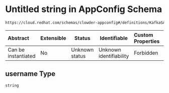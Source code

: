 # Untitled string in AppConfig Schema

```txt
https://cloud.redhat.com/schemas/clowder-appconfig#/definitions/KafkaSASLConfig/properties/username
```




| Abstract            | Extensible | Status         | Identifiable            | Custom Properties | Additional Properties | Access Restrictions | Defined In                                                    |
| :------------------ | ---------- | -------------- | ----------------------- | :---------------- | --------------------- | ------------------- | ------------------------------------------------------------- |
| Can be instantiated | No         | Unknown status | Unknown identifiability | Forbidden         | Allowed               | none                | [schema.json\*](../../out/schema.json "open original schema") |

## username Type

`string`
